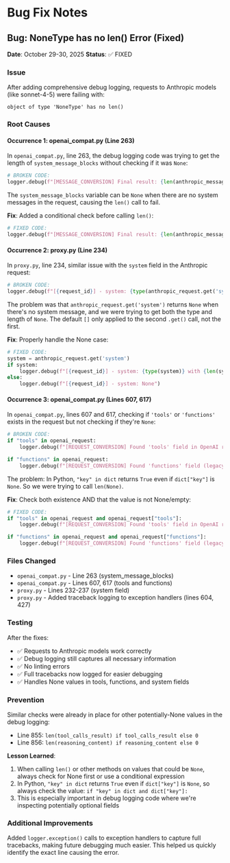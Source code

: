 # Bug Fix Notes

## Bug: NoneType has no len() Error (Fixed)

**Date**: October 29-30, 2025
**Status**: ✅ FIXED

### Issue
After adding comprehensive debug logging, requests to Anthropic models (like sonnet-4-5) were failing with:
```
object of type 'NoneType' has no len()
```

### Root Causes

#### Occurrence 1: openai_compat.py (Line 263)
In `openai_compat.py`, line 263, the debug logging code was trying to get the length of `system_message_blocks` without checking if it was `None`:

```python
# BROKEN CODE:
logger.debug(f"[MESSAGE_CONVERSION] Final result: {len(anthropic_messages)} Anthropic messages, {len(system_message_blocks)} system blocks")
```

The `system_message_blocks` variable can be `None` when there are no system messages in the request, causing the `len()` call to fail.

**Fix**: Added a conditional check before calling `len()`:

```python
# FIXED CODE:
logger.debug(f"[MESSAGE_CONVERSION] Final result: {len(anthropic_messages)} Anthropic messages, {len(system_message_blocks) if system_message_blocks else 0} system blocks")
```

#### Occurrence 2: proxy.py (Line 234)
In `proxy.py`, line 234, similar issue with the `system` field in the Anthropic request:

```python
# BROKEN CODE:
logger.debug(f"[{request_id}] - system: {type(anthropic_request.get('system'))} with {len(anthropic_request.get('system', []))} elements")
```

The problem was that `anthropic_request.get('system')` returns `None` when there's no system message, and we were trying to get both the type and length of `None`. The default `[]` only applied to the second `.get()` call, not the first.

**Fix**: Properly handle the None case:

```python
# FIXED CODE:
system = anthropic_request.get('system')
if system:
    logger.debug(f"[{request_id}] - system: {type(system)} with {len(system)} elements")
else:
    logger.debug(f"[{request_id}] - system: None")
```

#### Occurrence 3: openai_compat.py (Lines 607, 617)
In `openai_compat.py`, lines 607 and 617, checking if `'tools'` or `'functions'` exists in the request but not checking if they're `None`:

```python
# BROKEN CODE:
if "tools" in openai_request:
    logger.debug(f"[REQUEST_CONVERSION] Found 'tools' field in OpenAI request with {len(openai_request['tools'])} tools")

if "functions" in openai_request:
    logger.debug(f"[REQUEST_CONVERSION] Found 'functions' field (legacy) in OpenAI request with {len(openai_request['functions'])} functions")
```

The problem: In Python, `"key" in dict` returns `True` even if `dict["key"]` is `None`. So we were trying to call `len(None)`.

**Fix**: Check both existence AND that the value is not None/empty:

```python
# FIXED CODE:
if "tools" in openai_request and openai_request["tools"]:
    logger.debug(f"[REQUEST_CONVERSION] Found 'tools' field in OpenAI request with {len(openai_request['tools'])} tools")

if "functions" in openai_request and openai_request["functions"]:
    logger.debug(f"[REQUEST_CONVERSION] Found 'functions' field (legacy) in OpenAI request with {len(openai_request['functions'])} functions")
```

### Files Changed
- `openai_compat.py` - Line 263 (system_message_blocks)
- `openai_compat.py` - Lines 607, 617 (tools and functions)
- `proxy.py` - Lines 232-237 (system field)
- `proxy.py` - Added traceback logging to exception handlers (lines 604, 427)

### Testing
After the fixes:
- ✅ Requests to Anthropic models work correctly
- ✅ Debug logging still captures all necessary information
- ✅ No linting errors
- ✅ Full tracebacks now logged for easier debugging
- ✅ Handles None values in tools, functions, and system fields

### Prevention
Similar checks were already in place for other potentially-None values in the debug logging:
- Line 855: `len(tool_calls_result) if tool_calls_result else 0`
- Line 856: `len(reasoning_content) if reasoning_content else 0`

**Lesson Learned**:
1. When calling `len()` or other methods on values that could be `None`, always check for None first or use a conditional expression
2. In Python, `"key" in dict` returns `True` even if `dict["key"]` is `None`, so always check the value: `if "key" in dict and dict["key"]:`
3. This is especially important in debug logging code where we're inspecting potentially optional fields

### Additional Improvements
Added `logger.exception()` calls to exception handlers to capture full tracebacks, making future debugging much easier. This helped us quickly identify the exact line causing the error.
